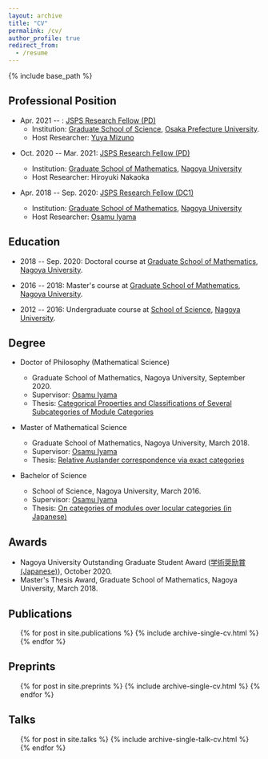 ```yaml
---
layout: archive
title: "CV"
permalink: /cv/
author_profile: true
redirect_from:
  - /resume
---
```


{% include base_path %}


## Professional Position

- Apr. 2021 -- : [JSPS Research Fellow (PD)](https://www.jsps.go.jp/english/e-pd/)
  * Institution: [Graduate School of Science](https://www.osakafu-u.ac.jp/en/academics/graduate/g_science/), [Osaka Prefecture University](http://en.nagoya-u.ac.jp/).
  * Host Researcher: [Yuya Mizuno](https://researchmap.jp/y-mizuno?lang=en)

* Oct. 2020 -- Mar. 2021: [JSPS Research Fellow (PD)](https://www.jsps.go.jp/english/e-pd/)
  * Institution: [Graduate School of Mathematics](http://www.math.nagoya-u.ac.jp/en/index.html), [Nagoya University](http://en.nagoya-u.ac.jp/)
  * Host Researcher: Hiroyuki Nakaoka

* Apr. 2018 -- Sep. 2020: [JSPS Research Fellow (DC1)](https://www.jsps.go.jp/english/e-pd/)
  * Institution: [Graduate School of Mathematics](http://www.math.nagoya-u.ac.jp/en/index.html), [Nagoya University](http://en.nagoya-u.ac.jp/)
  * Host Researcher: [Osamu Iyama](https://www.math.nagoya-u.ac.jp/~iyama/)


## Education

* 2018 -- Sep. 2020: Doctoral course at [Graduate School of Mathematics](http://www.math.nagoya-u.ac.jp/en/index.html),
[Nagoya University](http://en.nagoya-u.ac.jp/).

* 2016 -- 2018: Master's course at [Graduate School of Mathematics](http://www.math.nagoya-u.ac.jp/en/index.html),
[Nagoya University](http://en.nagoya-u.ac.jp/).

* 2012 -- 2016: Undergraduate course at [School of Science](https://www.sci.nagoya-u.ac.jp/en/), [Nagoya University](http://en.nagoya-u.ac.jp/).

## Degree

* Doctor of Philosophy (Mathematical Science)
  * Graduate School of Mathematics, Nagoya University, September 2020.
  * Supervisor: [Osamu Iyama](https://www.math.nagoya-u.ac.jp/~iyama/)
  * Thesis: [Categorical Properties and Classifications of Several Subcategories of Module Categories](/files/phd_thesis.pdf)

* Master of Mathematical Science
  * Graduate School of Mathematics, Nagoya University, March 2018.
  * Supervisor: [Osamu Iyama](https://www.math.nagoya-u.ac.jp/~iyama/)
  * Thesis: [Relative Auslander correspondence via exact categories](/files/master_thesis.pdf)

* Bachelor of Science
  * School of Science, Nagoya University, March 2016.
  * Supervisor: [Osamu Iyama](https://www.math.nagoya-u.ac.jp/~iyama/)
  * Thesis: [On categories of modules over locular categories (in Japanese)](/files/sotsuron.pdf)

## Awards
- Nagoya University Outstanding Graduate Student Award ([学術奨励賞 (Japanese)](http://www.nagoya-u.ac.jp/academics/scholarship/nu-incentive/index.html)), October 2020.
- Master's Thesis Award, Graduate School of Mathematics, Nagoya University, March 2018.


## Publications

  <ul>{% for post in site.publications %}
    {% include archive-single-cv.html %}
  {% endfor %}</ul>

## Preprints

  <ul>{% for post in site.preprints %}
    {% include archive-single-cv.html %}
  {% endfor %}</ul>

## Talks

  <ul>{% for post in site.talks %}
    {% include archive-single-talk-cv.html %}
  {% endfor %}</ul>
<!--
Teaching
======
  <ul>{% for post in site.teaching %}
    {% include archive-single-cv.html %}
  {% endfor %}</ul>
-->

